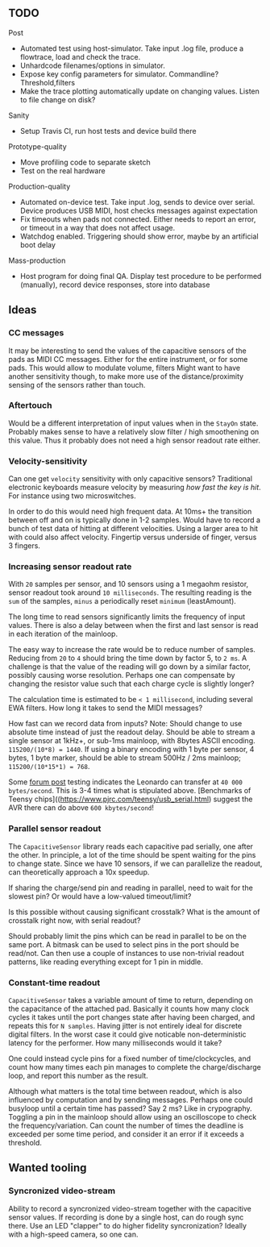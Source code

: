 
## TODO

Post

* Automated test using host-simulator.
Take input .log file, produce a flowtrace, load and check the trace.
* Unhardcode filenames/options in simulator.
* Expose key config parameters for simulator. Commandline? Threshold,filters
* Make the trace plotting automatically update on changing values.
Listen to file change on disk?

Sanity

* Setup Travis CI, run host tests and device build there

Prototype-quality

* Move profiling code to separate sketch
* Test on the real hardware

Production-quality

* Automated on-device test.
Take input .log, sends to device over serial.
Device produces USB MIDI, host checks messages against expectation 
* Fix timeouts when pads not connected.
Either needs to report an error, or timeout in a way that does not affect usage.
* Watchdog enabled. Triggering should show error, maybe by an artificial boot delay

Mass-production

* Host program for doing final QA.
Display test procedure to be performed (manually), record device responses, store into database 

## Ideas

### CC messages

It may be interesting to send the values of the capacitive sensors of the pads as MIDI CC messages.
Either for the entire instrument, or for some pads. This would allow to modulate volume, filters
Might want to have another sensitivity though, to make more use of the distance/proximity sensing of the sensors rather than touch.

### Aftertouch

Would be a different interpretation of input values when in the `StayOn` state.
Probably makes sense to have a relatively slow filter / high smoothening on this value.
Thus it probably does not need a high sensor readout rate either.

### Velocity-sensitivity

Can one get `velocity` sensitivity with only capacitive sensors?
Traditional electronic keyboards measure velocity by measuring *how fast the key is hit*.
For instance using two microswitches.

In order to do this would need high frequent data.
At 10ms+ the transition between off and on is typically done in 1-2 samples.
Would have to record a bunch of test data of hitting at different velocities.
Using a larger area to hit with could also affect velocity. Fingertip versus underside of finger, versus 3 fingers.

### Increasing sensor readout rate

With `20` samples per sensor, and 10 sensors using a 1 megaohm resistor, sensor readout took around `10 milliseconds`.
The resulting reading is the `sum` of the samples, `minus` a periodically reset `minimum` (leastAmount).

The long time to read sensors significantly limits the frequency of input values.
There is also a delay between when the first and last sensor is read in each iteration of the mainloop.

The easy way to increase the rate would be to reduce number of samples.
Reducing from `20` to `4` should bring the time down by factor 5, to `2 ms`.
A challenge is that the value of the reading will go down by a similar factor, possibly causing worse resolution.
Perhaps one can compensate by changing the resistor value such that each charge cycle is slightly longer?

The calculation time is estimated to be `< 1 millisecond`, including several EWA filters.
How long it takes to send the MIDI messages?

How fast can we record data from inputs? Note: Should change to use absolute time instead of just the readout delay.
Should be able to stream a single sensor at 1kHz+, or sub-1ms mainloop, with 8bytes ASCII encoding.
`115200/(10*8) = 1440`.
If using a binary encoding with 1 byte per sensor, 4 bytes, 1 byte marker, should be able to stream 500Hz / 2ms mainloop;
`115200/(10*15*1) = 768`.

Some [forum post](https://forum.arduino.cc/index.php?PHPSESSID=lf8qg0kso6b4e3ivpq4brrjd15&topic=108599.30)
testing indicates the Leonardo can transfer at `40 000 bytes/second`. This is 3-4 times what is stipulated above.
[Benchmarks of Teensy chips]((https://www.pjrc.com/teensy/usb_serial.html) suggest the AVR there can do above `600 kbytes/second`!


### Parallel sensor readout 

The `CapacitiveSensor` library reads each capacitive pad serially, one after the other.
In principle, a lot of the time should be spent waiting for the pins to change state.
Since we have 10 sensors, if we can parallelize the readout, can theoretically approach a 10x speedup.

If sharing the charge/send pin and reading in parallel, need to wait for the slowest pin?
Or would have a low-valued timeout/limit?

Is this possible without causing significant crosstalk?
What is the amount of crosstalk right now, with serial readout?

Should probably limit the pins which can be read in parallel to be on the same port.
A bitmask can be used to select pins in the port should be read/not.
Can then use a couple of instances to use non-trivial readout patterns,
like reading everything except for 1 pin in middle.

### Constant-time readout

`CapacitiveSensor` takes a variable amount of time to return, depending on the capacitance of the attached pad.
Basically it counts how many clock cycles it takes until the port changes state after having been charged,
and repeats this for `N samples`.
Having jitter is not entirely ideal for discrete digital filters.
In the worst case it could give noticable non-deterministic latency for the performer. How many milliseconds would it take?

One could instead cycle pins for a fixed number of time/clockcycles, and count how many times each pin manages
to complete the charge/discharge loop, and report this number as the result.

Although what matters is the total time between readout, which is also influenced by computation and by sending messages.
Perhaps one could busyloop until a certain time has passed? Say 2 ms? Like in crypography.
Toggling a pin in the mainloop should allow using an oscilloscope to check the frequency/variation.
Can count the number of times the deadline is exceeded per some time period, and consider it an error if it exceeds a threshold.

## Wanted tooling

### Syncronized video-stream

Ability to record a syncronized video-stream together with the capacitive sensor values.
If recording is done by a single host, can do rough sync there.
Use an LED "clapper" to do higher fidelity syncronization?
Ideally with a high-speed camera, so one can.

